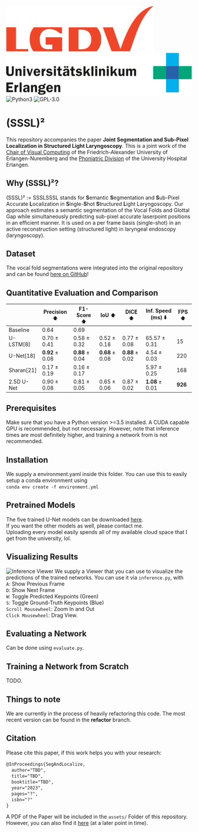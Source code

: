 ![LGDV](assets/lgdv_small.png) ![Phoniatric Division](assets/Uniklinikum-Erlangen.svg)  
![Python3](https://img.shields.io/badge/python-3.5%20%7C%203.6%20%7C%203.7-blue)
![GPL-3.0](https://img.shields.io/github/license/Henningson/vocaloid)


# \(SSSL\)²
This repository accompanies the paper **Joint Segmentation and Sub-Pixel Localization in Structured Light Laryngoscopy**.
This is a joint work of the <a href="https://www.lgdv.tf.fau.de/">Chair of Visual Computing</a> of the Friedrich-Alexander University of Erlangen-Nuremberg and the <a href="https://www.hno-klinik.uk-erlangen.de/phoniatrie/">Phoniatric Division</a> of the University Hospital Erlangen. 

## Why \(SSSL\)²?
(SSSL)² := SSSLSSSL stands for **S**emantic **S**egmentation and **S**ub-Pixel Accurate **L**ocalization in **S**ingle-**S**hot **S**tructured **L**ight Laryngoscopy.
Our approach estimates a semantic segmentation of the Vocal Folds and Glottal Gap while simultaneously predicting sub-pixel accurate laserpoint positions in an efficient manner.
It is used on a per frame basis (single-shot) in an active reconstruction setting (structured light) in laryngeal endoscopy (laryngoscopy).

## Dataset
The vocal fold segmentations were integrated into the original repository and can be found <a href="https://github.com/Henningson/HLEDataset.git">here on GitHub</a>!

## Quantitative Evaluation and Comparison
|            | Precision :arrow_up:   | F1-Score :arrow_up:    | IoU :arrow_up:        | DICE :arrow_up:       | Inf. Speed (ms) :arrow_down: | FPS :arrow_up: |
|------------|-------------|-------------|-------------|-------------|-----------------|-----|
| Baseline   | 0.64        | 0.69        |             |             |                 |     |
| U-LSTM[8]  | 0.70 ± 0.41 | 0.58 ± 0.32 | 0.52 ± 0.18 | 0.77 ± 0.08 | 65.57 ± 0.31    | 15  |
| U-Net[18]  | **0.92** ± 0.08 | **0.88** ± 0.04 | **0.68** ± 0.08 | **0.88** ± 0.02 | 4.54 ± 0.03     | 220 |
| Sharan[21] | 0.17 ± 0.19 | 0.16 ± 0.17 |             |             | 5.97 ± 0.25     | 168 |
| 2.5D U-Net | 0.90 ± 0.08 | 0.81 ± 0.05 | 0.65 ± 0.06 | 0.87 ± 0.02 | **1.08** ± 0.01     | **926** |

## Prerequisites
Make sure that you have a Python version >=3.5 installed.
A CUDA capable GPU is recommended, but not necessary.
However, note that inference times are most definitely higher, and training a network from is not recommended.

## Installation
We supply a environment.yaml inside this folder.
You can use this to easily setup a conda environment using  
```conda env create -f environment.yml```

## Pretrained Models
The five trained U-Net models can be downloaded <a href="https://faubox.rrze.uni-erlangen.de/getlink/fiC95rzuAZBzC1JjPo37uR/UNet.zip">here</a>.  
If you want the other models as well, please contact me.  
Uploading every model easily spends all of my available cloud space that I get from the university, lol. 


## Visualizing Results
![Inference Viewer](assets/InferenceViewer.png)
We supply a Viewer that you can use to visualize the predictions of the trained networks.
You can use it via ```inference.py```, with  
`A`: Show Previous Frame  
`D`: Show Next Frame  
`W`: Toggle Predicted Keypoints (Green)  
`S`: Toggle Ground-Truth Keypoints (Blue)  
`Scroll Mousewheel`: Zoom In and Out  
`Click Mousewheel`: Drag View.  


## Evaluating a Network
Can be done using ```evaluate.py```.

## Training a Network from Scratch
TODO.

## Things to note
We are currently in the process of heavily refactoring this code. The most recent version can be found in the **refactor** branch.

## Citation
Please cite this paper, if this work helps you with your research:
```
@InProceedings{SegAndLocalize,
  author="TBD",
  title="TBD",
  booktitle="TBD",
  year="2023",
  pages="?",
  isbn="?"
}
```
A PDF of the Paper will be included in the `assets/` Folder of this repository.
However, you can also find it <a href="https://google.com/">here</a> (at a later point in time).
